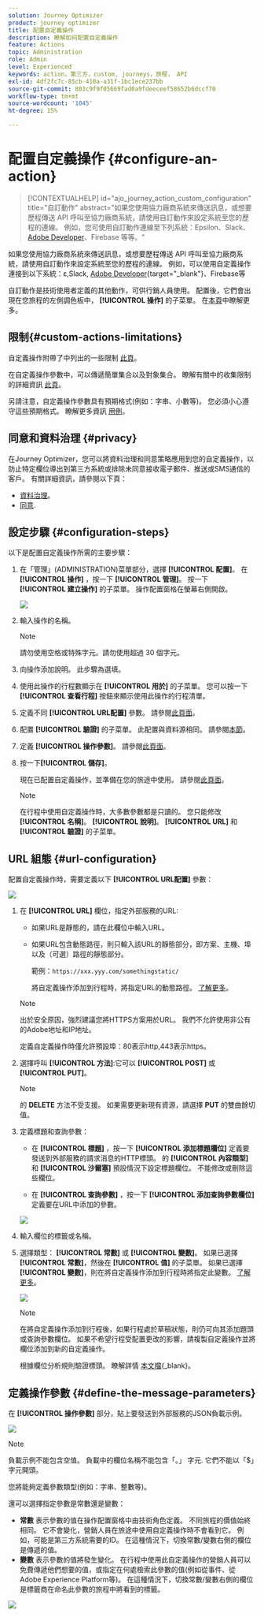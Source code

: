 ```yaml
---
solution: Journey Optimizer
product: journey optimizer
title: 配置自定義操作
description: 瞭解如何配置自定義操作
feature: Actions
topic: Administration
role: Admin
level: Experienced
keywords: action，第三方，custom, journeys，旅程， API
exl-id: 4df2fc7c-85cb-410a-a31f-1bc1ece237bb
source-git-commit: 803c9f9f05669fad0a9fdeeceef58652b6dccf70
workflow-type: tm+mt
source-wordcount: '1045'
ht-degree: 15%

---
```


# 配置自定義操作 {#configure-an-action}

>[!CONTEXTUALHELP]
>id="ajo_journey_action_custom_configuration"
>title="自訂動作"
>abstract="如果您使用協力廠商系統來傳送訊息，或想要歷程傳送 API 呼叫至協力廠商系統，請使用自訂動作來設定系統至您的歷程的連線。 例如，您可使用自訂動作連線至下列系統：Epsilon、Slack、[Adobe Developer](https://developer.adobe.com)、Firebase 等等。"

如果您使用協力廠商系統來傳送訊息，或想要歷程傳送 API 呼叫至協力廠商系統，請使用自訂動作來設定系統至您的歷程的連線。 例如，可以使用自定義操作連接到以下系統：ε,Slack, [Adobe Developer](https://developer.adobe.com){target="_blank"}、Firebase等

自訂動作是技術使用者定義的其他動作，可供行銷人員使用。 配置後，它們會出現在您旅程的左側調色板中， **[!UICONTROL 操作]** 的子菜單。 在[本頁](../building-journeys/about-journey-activities.md#action-activities)中瞭解更多。

## 限制{#custom-actions-limitations}

自定義操作附帶了中列出的一些限制 [此頁](../start/guardrails.md)。

在自定義操作參數中，可以傳遞簡單集合以及對象集合。 瞭解有關中的收集限制的詳細資訊 [此頁](../building-journeys/collections.md#limitations)。

另請注意，自定義操作參數具有預期格式(例如：字串、小數等)。 您必須小心遵守這些預期格式。 瞭解更多資訊 [用例](../building-journeys/collections.md)。

## 同意和資料治理 {#privacy}

在Journey Optimizer，您可以將資料治理和同意策略應用到您的自定義操作，以防止特定欄位導出到第三方系統或排除未同意接收電子郵件、推送或SMS通信的客戶。 有關詳細資訊，請參閱以下頁：

* [資料治理](../action/action.md)。
* [同意](../action/action.md).


## 設定步驟 {#configuration-steps}

以下是配置自定義操作所需的主要步驟：

1. 在「管理」(ADMINISTRATION)菜單部分，選擇 **[!UICONTROL 配置]**。 在  **[!UICONTROL 操作]** ，按一下 **[!UICONTROL 管理]**。 按一下 **[!UICONTROL 建立操作]** 的子菜單。 操作配置窗格在螢幕右側開啟。

   ![](assets/custom2.png)

1. 輸入操作的名稱。

   >[!NOTE]
   >
   >請勿使用空格或特殊字元。請勿使用超過 30 個字元。

1. 向操作添加說明。 此步驟為選填。
1. 使用此操作的行程數顯示在 **[!UICONTROL 用於]** 的子菜單。 您可以按一下 **[!UICONTROL 查看行程]** 按鈕來顯示使用此操作的行程清單。
1. 定義不同 **[!UICONTROL URL配置]** 參數。 請參閱[此頁面](../action/about-custom-action-configuration.md#url-configuration)。
1. 配置 **[!UICONTROL 驗證]** 的子菜單。 此配置與資料源相同。  請參閱[本節](../datasource/external-data-sources.md#custom-authentication-mode)。
1. 定義 **[!UICONTROL 操作參數]**。 請參閱[此頁面](../action/about-custom-action-configuration.md#define-the-message-parameters)。
1. 按一下&#x200B;**[!UICONTROL 儲存]**。

   現在已配置自定義操作，並準備在您的旅途中使用。 請參閱[此頁面](../building-journeys/about-journey-activities.md#action-activities)。

   >[!NOTE]
   >
   >在行程中使用自定義操作時，大多數參數都是只讀的。 您只能修改 **[!UICONTROL 名稱]**。 **[!UICONTROL 說明]**。 **[!UICONTROL URL]** 和 **[!UICONTROL 驗證]** 的子菜單。

## URL 組態 {#url-configuration}

配置自定義操作時，需要定義以下 **[!UICONTROL URL配置]** 參數：

![](assets/journeyurlconfiguration.png)

1. 在 **[!UICONTROL URL]** 欄位，指定外部服務的URL:

   * 如果URL是靜態的，請在此欄位中輸入URL。

   * 如果URL包含動態路徑，則只輸入該URL的靜態部分，即方案、主機、埠以及（可選）路徑的靜態部分。

      範例：`https://xxx.yyy.com/somethingstatic/`

      將自定義操作添加到行程時，將指定URL的動態路徑。 [了解更多](../building-journeys/using-custom-actions.md)。
   >[!NOTE]
   >
   >出於安全原因，強烈建議您將HTTPS方案用於URL。 我們不允許使用非公有的Adobe地址和IP地址。
   >
   >定義自定義操作時僅允許預設埠：80表示http,443表示https。

1. 選擇呼叫 **[!UICONTROL 方法]**:它可以 **[!UICONTROL POST]** 或 **[!UICONTROL PUT]**。

   >[!NOTE]
   >
   > 的 **DELETE** 方法不受支援。 如果需要更新現有資源，請選擇 **PUT** 的雙曲餘切值。

1. 定義標題和查詢參數：

   * 在 **[!UICONTROL 標題]** ，按一下 **[!UICONTROL 添加標題欄位]** 定義要發送到外部服務的請求消息的HTTP標頭。 的 **[!UICONTROL 內容類型]** 和 **[!UICONTROL 沙爾塞]** 預設情況下設定標題欄位。 不能修改或刪除這些欄位。

   * 在 **[!UICONTROL 查詢參數]** ，按一下 **[!UICONTROL 添加查詢參數欄位]** 定義要在URL中添加的參數。

   ![](assets/journeyurlconfiguration2bis.png)

1. 輸入欄位的標籤或名稱。

1. 選擇類型： **[!UICONTROL 常數]** 或 **[!UICONTROL 變數]**。 如果已選擇 **[!UICONTROL 常數]**，然後在 **[!UICONTROL 值]** 的子菜單。 如果已選擇 **[!UICONTROL 變數]**，則在將自定義操作添加到行程時將指定此變數。 [了解更多](../building-journeys/using-custom-actions.md)。

   ![](assets/journeyurlconfiguration2.png)

   >[!NOTE]
   >
   >在將自定義操作添加到行程後，如果行程處於草稿狀態，則仍可向其添加題頭或查詢參數欄位。 如果不希望行程受配置更改的影響，請複製自定義操作並將欄位添加到新的自定義操作。
   >
   >根據欄位分析規則驗證標頭。 瞭解詳情 [本文檔](https://tools.ietf.org/html/rfc7230#section-3.2.4){_blank}。

## 定義操作參數 {#define-the-message-parameters}

在 **[!UICONTROL 操作參數]** 部分，貼上要發送到外部服務的JSON負載示例。

![](assets/messageparameterssection.png)

>[!NOTE]
>
>負載示例不能包含空值。 負載中的欄位名稱不能包含「。」 字元. 它們不能以「$」字元開頭。

您將能夠定義參數類型(例如：字串、整數等)。

還可以選擇指定參數是常數還是變數：

* **常數** 表示參數的值在操作配置窗格中由技術角色定義。 不同旅程的價值始終相同。 它不會變化，營銷人員在旅途中使用自定義操作時不會看到它。 例如，可能是第三方系統需要的ID。 在這種情況下，切換常數/變數右側的欄位是傳遞的值。
* **變數** 表示參數的值將發生變化。 在行程中使用此自定義操作的營銷人員可以免費傳遞他們想要的值，或指定在何處檢索此參數的值(例如從事件、從Adobe Experience Platform等)。 在這種情況下，切換常數/變數右側的欄位是標籤商在命名此參數的旅程中將看到的標籤。

![](assets/customactionpayloadmessage2.png)
